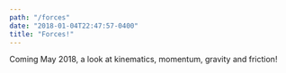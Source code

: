 ```yaml
---
path: "/forces"
date: "2018-01-04T22:47:57-0400"
title: "Forces!"
---
```


Coming May 2018, a look at kinematics, momentum, gravity and friction!
